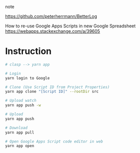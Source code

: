 
note 

https://github.com/peterherrmann/BetterLog

How to re-use Google Apps Scripts in new Google Spreadsheet
https://webapps.stackexchange.com/a/39605


# Instruction

```bash
# clasp --> yarn app

# Login
yarn login to Google 

# Clone (Use Script ID from Project Properties)
yarn app clone "[Script ID]" --rootDir src

# Upload watch
yarn app push -w

# Upload
yarn app push 

# Download
yarn app pull

# Open Google Apps Script code editor in web
yarn app open
```